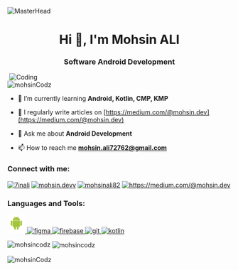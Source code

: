 ![MasterHead](https://1.bp.blogspot.com/-7A4WynwLsMw/XbBpCXG8fHI/AAAAAAAAMt4/uOa1bpLskYgrwGbllhSu2SDj_Mig8SXJQCLcBGAsYHQ/s1600/2000_600px.gif)
<h1 align="center">Hi 👋, I'm Mohsin ALI</h1>
<h3 align="center">Software Android Development</h3>
<img align="right" alt="Coding" width="500" src="https://cdn.dribbble.com/users/2001042/screenshots/4951997/media/962921c223bd184ac63ddd13bbf2d0f3.gif">

<p align="left"> <img src="https://komarev.com/ghpvc/?username=mohsinCodz&label=Profile%20views&color=0e75b6&style=flat" alt="mohsinCodz" /> </p>

- 🌱 I’m currently learning **Android, Kotlin, CMP, KMP**

- 📝 I regularly write articles on [https://medium.com/@mohsin.dev](https://medium.com/@mohsin.dev)

- 💬 Ask me about **Android Development**

- 📫 How to reach me **mohsin.ali72762@gmail.com**

<h3 align="left">Connect with me:</h3>
<p align="left">
<a href="https://linkedin.com/in/7inali" target="blank"><img align="center" src="https://raw.githubusercontent.com/rahuldkjain/github-profile-readme-generator/master/src/images/icons/Social/linked-in-alt.svg" alt="7inali" height="30" width="40" /></a>
<a href="https://instagram.com/mohsin.devv" target="blank"><img align="center" src="https://raw.githubusercontent.com/rahuldkjain/github-profile-readme-generator/master/src/images/icons/Social/instagram.svg" alt="mohsin.devv" height="30" width="40" /></a>
<a href="https://www.behance.net/mohsinali82" target="blank"><img align="center" src="https://raw.githubusercontent.com/rahuldkjain/github-profile-readme-generator/master/src/images/icons/Social/behance.svg" alt="mohsinali82" height="30" width="40" /></a>
<a href="https://medium.com/https://medium.com/@mohsin.dev" target="blank"><img align="center" src="https://raw.githubusercontent.com/rahuldkjain/github-profile-readme-generator/master/src/images/icons/Social/medium.svg" alt="https://medium.com/@mohsin.dev" height="30" width="40" /></a>
</p>

<h3 align="left">Languages and Tools:</h3>
<p align="left"> <a href="https://developer.android.com" target="_blank" rel="noreferrer"> <img src="https://raw.githubusercontent.com/devicons/devicon/master/icons/android/android-original-wordmark.svg" alt="android" width="40" height="40"/> </a> <a href="https://www.figma.com/" target="_blank" rel="noreferrer"> <img src="https://www.vectorlogo.zone/logos/figma/figma-icon.svg" alt="figma" width="40" height="40"/> </a> <a href="https://firebase.google.com/" target="_blank" rel="noreferrer"> <img src="https://www.vectorlogo.zone/logos/firebase/firebase-icon.svg" alt="firebase" width="40" height="40"/> </a> <a href="https://git-scm.com/" target="_blank" rel="noreferrer"> <img src="https://www.vectorlogo.zone/logos/git-scm/git-scm-icon.svg" alt="git" width="40" height="40"/> </a> <a href="https://kotlinlang.org" target="_blank" rel="noreferrer"> <img src="https://www.vectorlogo.zone/logos/kotlinlang/kotlinlang-icon.svg" alt="kotlin" width="40" height="40"/> </a> </p>

<p><img align="left" src="https://github-readme-stats.vercel.app/api/top-langs?username=mohsincodz&show_icons=true&locale=en&layout=compact" alt="mohsincodz" /></p>

<p>&nbsp;<img align="center" src="https://github-readme-stats.vercel.app/api?username=mohsincodz&show_icons=true&locale=en" alt="mohsincodz" /></p>

<p><img align="center" src="https://github-readme-streak-stats.herokuapp.com/?user=mohsinCodz&" alt="mohsinCodz" /></p>
